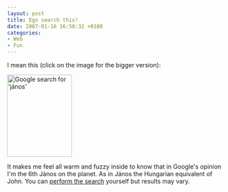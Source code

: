 ```yaml
---
layout: post
title: Ego search this!
date: 2007-01-16 16:50:32 +0100
categories:
- Web
- Fun
---
```

I mean this (click on the image for the bigger version):

<a href="http://www.rusiczki.net/blog/blogpics/google_search_for_janos.php"><img src="http://www.rusiczki.net/blog/blogpics/google_search_for_janos-thumb.png" width="150" height="191" border="0" alt="Google search for 'j&aacute;nos'" class="image" /></a>

It makes me feel all warm and fuzzy inside to know that in Google's opinion I'm the 6th J&aacute;nos on the planet. As in J&aacute;nos the Hungarian equivalent of John. You can <a href="http://www.google.com/search?q=janos">perform the search</a> yourself but results may vary.
